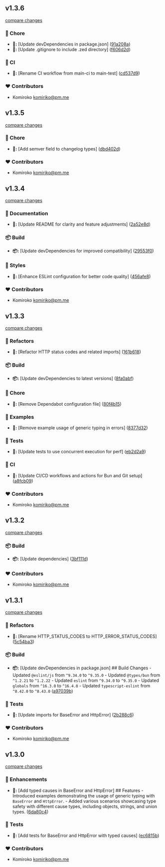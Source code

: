


## v1.3.6

[compare changes](https://github.com/NowaraJS/error/compare/v1.3.5...v1.3.6)

### 🦉 Chore

- **🦉:** [Update devDependencies in package.json] ([91a208a](https://github.com/NowaraJS/error/commit/91a208a))
- **🦉:** [Update .gitignore to include .zed directory] ([f606d2d](https://github.com/NowaraJS/error/commit/f606d2d))

### 🤖 CI

- **🤖:** [Rename CI workflow from main-ci to main-test] ([cd537d9](https://github.com/NowaraJS/error/commit/cd537d9))

### ❤️ Contributors

- Komiroko <komiriko@pm.me>

## v1.3.5

[compare changes](https://github.com/NowaraJS/error/compare/v1.3.4...v1.3.5)

### 🦉 Chore

- **🦉:** [Add semver field to changelog types] ([dbd402d](https://github.com/NowaraJS/error/commit/dbd402d))

### ❤️ Contributors

- Komiroko <komiriko@pm.me>

## v1.3.4

[compare changes](https://github.com/NowaraJS/error/compare/v1.3.3...v1.3.4)

### 📖 Documentation

- **📖:** [Update README for clarity and feature adjustments] ([2a52e8d](https://github.com/NowaraJS/error/commit/2a52e8d))

### 📦 Build

- **📦:** [Update devDependencies for improved compatibility] ([29553f0](https://github.com/NowaraJS/error/commit/29553f0))

### 🎨 Styles

- **🎨:** [Enhance ESLint configuration for better code quality] ([456afe8](https://github.com/NowaraJS/error/commit/456afe8))

### ❤️ Contributors

- Komiroko <komiriko@pm.me>

## v1.3.3

[compare changes](https://github.com/NowaraJS/error/compare/v1.3.2...v1.3.3)

### 🧹 Refactors

- **🧹:** [Refactor HTTP status codes and related imports] ([161b618](https://github.com/NowaraJS/error/commit/161b618))

### 📦 Build

- **📦:** [Update devDependencies to latest versions] ([8fa0abf](https://github.com/NowaraJS/error/commit/8fa0abf))

### 🦉 Chore

- **🦉:** [Remove Dependabot configuration file] ([80f4b15](https://github.com/NowaraJS/error/commit/80f4b15))

### 🏀 Examples

- **🏀:** [Remove example usage of generic typing in errors] ([8377d32](https://github.com/NowaraJS/error/commit/8377d32))

### 🧪 Tests

- **🧪:** [Update tests to use concurrent execution for perf] ([eb2d2a9](https://github.com/NowaraJS/error/commit/eb2d2a9))

### 🤖 CI

- **🤖:** [Update CI/CD workflows and actions for Bun and Git setup] ([a8fcb09](https://github.com/NowaraJS/error/commit/a8fcb09))

### ❤️ Contributors

- Komiroko <komiriko@pm.me>

## v1.3.2

[compare changes](https://github.com/NowaraJS/error/compare/v1.3.1...v1.3.2)

### 📦 Build

- **📦:** [Update dependencies] ([3bf111d](https://github.com/NowaraJS/error/commit/3bf111d))

### ❤️ Contributors

- Komiroko <komiriko@pm.me>

## v1.3.1

[compare changes](https://github.com/NowaraJS/error/compare/v1.3.0...v1.3.1)

### 🧹 Refactors

- **🧹:** [Rename HTTP_STATUS_CODES to HTTP_ERROR_STATUS_CODES] ([5c54ba3](https://github.com/NowaraJS/error/commit/5c54ba3))

### 📦 Build

- **📦:** [Update devDependencies in package.json] ## Build Changes - Updated `@eslint/js` from `^9.34.0` to `^9.35.0` - Updated `@types/bun` from `^1.2.21` to `^1.2.22` - Updated `eslint` from `^9.34.0` to `^9.35.0` - Updated `globals` from `^16.3.0` to `^16.4.0` - Updated `typescript-eslint` from `^8.42.0` to `^8.43.0` ([a97039b](https://github.com/NowaraJS/error/commit/a97039b))

### 🧪 Tests

- **🧪:** [Update imports for BaseError and HttpError] ([2b288c6](https://github.com/NowaraJS/error/commit/2b288c6))

### ❤️ Contributors

- Komiroko <komiriko@pm.me>

## v1.3.0

[compare changes](https://github.com/NowaraJS/error/compare/v1.2.0...v1.3.0)

### 🚀 Enhancements

- **🚀:** [Add typed causes in BaseError and HttpError] ## Features - Introduced examples demonstrating the usage of generic typing with `BaseError` and `HttpError`. - Added various scenarios showcasing type safety with different cause types, including objects, strings, and union types. ([6da80c4](https://github.com/NowaraJS/error/commit/6da80c4))

### 🧪 Tests

- **🧪:** [Add tests for BaseError and HttpError with typed causes] ([ec6815b](https://github.com/NowaraJS/error/commit/ec6815b))

### ❤️ Contributors

- Komiroko <komiriko@pm.me>

